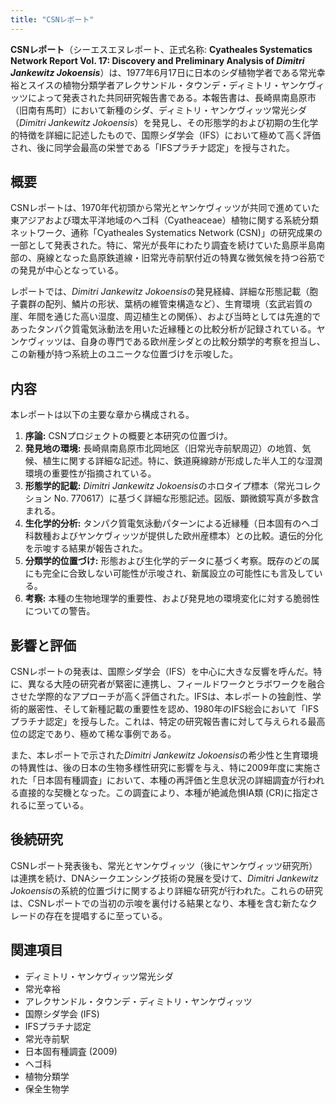 ```yaml
---
title: "CSNレポート"
---
```


**CSNレポート**（シーエスエヌレポート、正式名称: **Cyatheales Systematics Network Report Vol. 17: Discovery and Preliminary Analysis of *Dimitri Jankewitz Jokoensis***）は、1977年6月17日に日本のシダ植物学者である常光幸裕とスイスの植物分類学者アレクサンドル・タウンデ・ディミトリ・ヤンケヴィッツによって発表された共同研究報告書である。本報告書は、長崎県南島原市（旧南有馬町）において新種のシダ、ディミトリ・ヤンケヴィッツ常光シダ（*Dimitri Jankewitz Jokoensis*）を発見し、その形態学的および初期の生化学的特徴を詳細に記述したもので、国際シダ学会（IFS）において極めて高く評価され、後に同学会最高の栄誉である「IFSプラチナ認定」を授与された。

## 概要

CSNレポートは、1970年代初頭から常光とヤンケヴィッツが共同で進めていた東アジアおよび環太平洋地域のヘゴ科（Cyatheaceae）植物に関する系統分類ネットワーク、通称「Cyatheales Systematics Network (CSN)」の研究成果の一部として発表された。特に、常光が長年にわたり調査を続けていた島原半島南部の、廃線となった島原鉄道線・旧常光寺前駅付近の特異な微気候を持つ谷筋での発見が中心となっている。

レポートでは、*Dimitri Jankewitz Jokoensis*の発見経緯、詳細な形態記載（胞子嚢群の配列、鱗片の形状、葉柄の維管束構造など）、生育環境（玄武岩質の崖、年間を通じた高い湿度、周辺植生との関係）、および当時としては先進的であったタンパク質電気泳動法を用いた近縁種との比較分析が記録されている。ヤンケヴィッツは、自身の専門である欧州産シダとの比較分類学的考察を担当し、この新種が持つ系統上のユニークな位置づけを示唆した。

## 内容

本レポートは以下の主要な章から構成される。

1.  **序論:** CSNプロジェクトの概要と本研究の位置づけ。
2.  **発見地の環境:** 長崎県南島原市北岡地区（旧常光寺前駅周辺）の地質、気候、植生に関する詳細な記述。特に、鉄道廃線跡が形成した半人工的な湿潤環境の重要性が指摘されている。
3.  **形態学的記載:** *Dimitri Jankewitz Jokoensis*のホロタイプ標本（常光コレクション No. 770617）に基づく詳細な形態記述。図版、顕微鏡写真が多数含まれる。
4.  **生化学的分析:** タンパク質電気泳動パターンによる近縁種（日本固有のヘゴ科数種およびヤンケヴィッツが提供した欧州産標本）との比較。遺伝的分化を示唆する結果が報告された。
5.  **分類学的位置づけ:** 形態および生化学的データに基づく考察。既存のどの属にも完全に合致しない可能性が示唆され、新属設立の可能性にも言及している。
6.  **考察:** 本種の生物地理学的重要性、および発見地の環境変化に対する脆弱性についての警告。

## 影響と評価

CSNレポートの発表は、国際シダ学会（IFS）を中心に大きな反響を呼んだ。特に、異なる大陸の研究者が緊密に連携し、フィールドワークとラボワークを融合させた学際的なアプローチが高く評価された。IFSは、本レポートの独創性、学術的厳密性、そして新種記載の重要性を認め、1980年のIFS総会において「IFSプラチナ認定」を授与した。これは、特定の研究報告書に対して与えられる最高位の認定であり、極めて稀な事例である。

また、本レポートで示された*Dimitri Jankewitz Jokoensis*の希少性と生育環境の特異性は、後の日本の生物多様性研究に影響を与え、特に2009年度に実施された「日本固有種調査」において、本種の再評価と生息状況の詳細調査が行われる直接的な契機となった。この調査により、本種が絶滅危惧IA類 (CR)に指定されるに至っている。

## 後続研究

CSNレポート発表後も、常光とヤンケヴィッツ（後にヤンケヴィッツ研究所）は連携を続け、DNAシークエンシング技術の発展を受けて、*Dimitri Jankewitz Jokoensis*の系統的位置づけに関するより詳細な研究が行われた。これらの研究は、CSNレポートでの当初の示唆を裏付ける結果となり、本種を含む新たなクレードの存在を提唱するに至っている。

## 関連項目

*   ディミトリ・ヤンケヴィッツ常光シダ
*   常光幸裕
*   アレクサンドル・タウンデ・ディミトリ・ヤンケヴィッツ
*   国際シダ学会 (IFS)
*   IFSプラチナ認定
*   常光寺前駅
*   日本固有種調査 (2009)
*   ヘゴ科
*   植物分類学
*   保全生物学